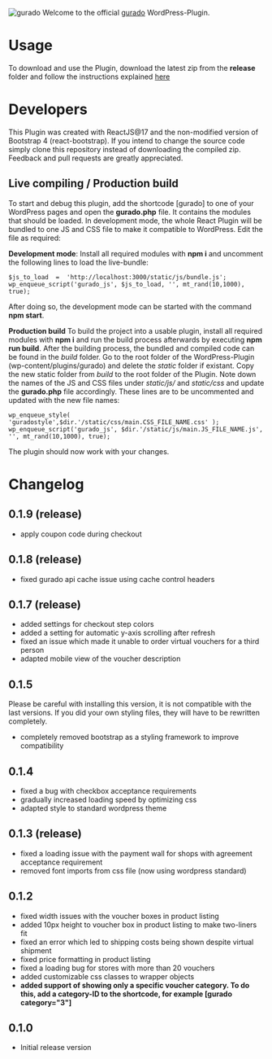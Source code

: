![gurado](https://cdn-int.gurado.de/fileadmin/images/gurado-logo.svg)
Welcome to the official [gurado](https://site.gurado.de/) WordPress-Plugin.

# Usage

To download and use the Plugin, download the latest zip from the **release** folder and follow the instructions explained [here](https://support.gurado.de/de/articles/5573647-benutzerhandbuch-gurado-wordpress-plugin)

# Developers

This Plugin was created with ReactJS@17 and the non-modified version of Bootstrap 4 (react-bootstrap). If you intend to change the source code simply clone this repository instead of downloading the compiled zip. Feedback and pull requests are greatly appreciated.

## Live compiling / Production build

To start and debug this plugin, add the shortcode [gurado] to one of your WordPress pages and open the **gurado.php** file. It contains the modules that should be loaded. In development mode, the whole React Plugin will be bundled to one JS and CSS file to make it compatible to WordPress. Edit the file as required:

**Development mode**:
Install all required modules with **npm i** and uncomment the following lines to load the live-bundle:

    $js_to_load  =  'http://localhost:3000/static/js/bundle.js';
    wp_enqueue_script('gurado_js', $js_to_load, '', mt_rand(10,1000), true);

After doing so, the development mode can be started with the command **npm start**.

**Production build**
To build the project into a usable plugin, install all required modules with **npm i** and run the build process afterwards by executing **npm run build**. After the building process, the bundled and compiled code can be found in the _build_ folder. Go to the root folder of the WordPress-Plugin (wp-content/plugins/gurado) and delete the _static_ folder if existant. Copy the new static folder from _build_ to the root folder of the Plugin. Note down the names of the JS and CSS files under _static/js/_ and _static/css_ and update the **gurado.php** file accordingly. These lines are to be uncommented and updated with the new file names:

    wp_enqueue_style( 'guradostyle',$dir.'/static/css/main.CSS_FILE_NAME.css' );
    wp_enqueue_script('gurado_js', $dir.'/static/js/main.JS_FILE_NAME.js', '', mt_rand(10,1000), true);

The plugin should now work with your changes.

# Changelog

## 0.1.9 (release)

- apply coupon code during checkout

## 0.1.8 (release)

- fixed gurado api cache issue using cache control headers

## 0.1.7 (release)

- added settings for checkout step colors
- added a setting for automatic y-axis scrolling after refresh
- fixed an issue which made it unable to order virtual vouchers for a third person
- adapted mobile view of the voucher description

## 0.1.5

Please be careful with installing this version, it is not compatible with the last versions. If you did your own styling files, they will have to be rewritten completely.

- completely removed bootstrap as a styling framework to improve compatibility

## 0.1.4

- fixed a bug with checkbox acceptance requirements
- gradually increased loading speed by optimizing css
- adapted style to standard wordpress theme

## 0.1.3 (release)

- fixed a loading issue with the payment wall for shops with agreement acceptance requirement
- removed font imports from css file (now using wordpress standard)

## 0.1.2

- fixed width issues with the voucher boxes in product listing
- added 10px height to voucher box in product listing to make two-liners fit
- fixed an error which led to shipping costs being shown despite virtual shipment
- fixed price formatting in product listing
- fixed a loading bug for stores with more than 20 vouchers
- added customizable css classes to wrapper objects
- **added support of showing only a specific voucher category. To do this, add a category-ID to the shortcode, for example [gurado category="3"]**

## 0.1.0

- Initial release version
